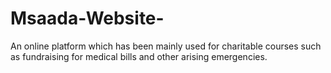 # Msaada-Website-
An online platform which has been mainly used for charitable courses such as fundraising for medical bills and other arising emergencies.
